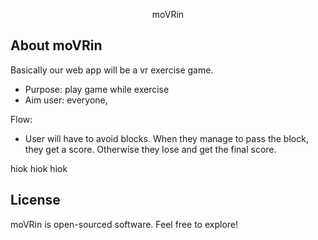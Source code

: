 <p align="center" size="30px">moVRin</p>

## About moVRin
Basically our web app will be a vr exercise game. 

 - Purpose: play game while exercise 
 - Aim user: everyone,

Flow:

 - User will have to avoid blocks. When they manage to pass the block, they get a score. Otherwise they lose and get the final score.

hiok hiok hiok 

## License

moVRin is open-sourced software. Feel free to explore!
